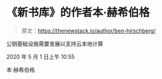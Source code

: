 # 《新书库》的作者本·赫希伯格

> 原文：<https://thenewstack.io/author/ben-hirschberg/>

公钥基础设施需要发展以支持云本地计算

2020 年 5 月 1 日上午 10:55

本·赫希伯格